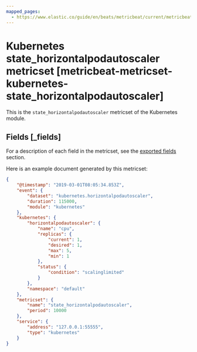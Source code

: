 ```yaml
---
mapped_pages:
  - https://www.elastic.co/guide/en/beats/metricbeat/current/metricbeat-metricset-kubernetes-state_horizontalpodautoscaler.html
---
```


<!-- This file is generated! See scripts/docs_collector.py -->

# Kubernetes state_horizontalpodautoscaler metricset [metricbeat-metricset-kubernetes-state_horizontalpodautoscaler]

This is the `state_horizontalpodautoscaler` metricset of the Kubernetes module.

## Fields [_fields]

For a description of each field in the metricset, see the [exported fields](/reference/metricbeat/exported-fields-kubernetes.md) section.

Here is an example document generated by this metricset:

```json
{
    "@timestamp": "2019-03-01T08:05:34.853Z",
    "event": {
        "dataset": "kubernetes.horizontalpodautoscaler",
        "duration": 115000,
        "module": "kubernetes"
    },
    "kubernetes": {
        "horizontalpodautoscaler": {
            "name": "cpu",
            "replicas": {
                "current": 1,
                "desired": 1,
                "max": 5,
                "min": 1
            },
            "status": {
                "condition": "scalinglimited"
            }
        },
        "namespace": "default"
    },
    "metricset": {
        "name": "state_horizontalpodautoscaler",
        "period": 10000
    },
    "service": {
        "address": "127.0.0.1:55555",
        "type": "kubernetes"
    }
}
```
